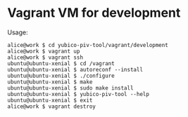 Vagrant VM for development
===

Usage:

    alice@work $ cd yubico-piv-tool/vagrant/development
    alice@work $ vagrant up
    alice@work $ vagrant ssh
    ubuntu@ubuntu-xenial $ cd /vagrant
    ubuntu@ubuntu-xenial $ autoreconf --install
    ubuntu@ubuntu-xenial $ ./configure
    ubuntu@ubuntu-xenial $ make
    ubuntu@ubuntu-xenial $ sudo make install
    ubuntu@ubuntu-xenial $ yubico-piv-tool --help
    ubuntu@ubuntu-xenial $ exit
    alice@work $ vagrant destroy
